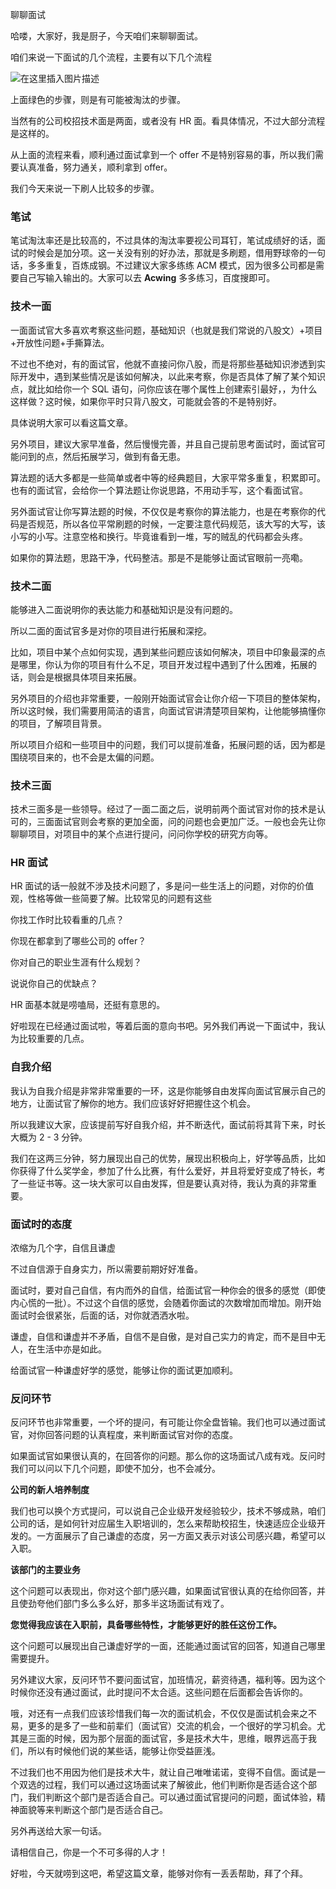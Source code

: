 聊聊面试

哈喽，大家好，我是厨子，今天咱们来聊聊面试。

咱们来说一下面试的几个流程，主要有以下几个流程

![在这里插入图片描述](https://img-blog.csdnimg.cn/5eaef7dc6d2b4c988724cdc31463320e.png)

上面绿色的步骤，则是有可能被淘汰的步骤。

当然有的公司校招技术面是两面，或者没有 HR 面。看具体情况，不过大部分流程是这样的。

从上面的流程来看，顺利通过面试拿到一个 offer 不是特别容易的事，所以我们需要认真准备，努力通关，顺利拿到 offer。

我们今天来说一下刷人比较多的步骤。

### 笔试

笔试淘汰率还是比较高的，不过具体的淘汰率要视公司耳钉，笔试成绩好的话，面试的时候会是加分项。这一关没有别的好办法，那就是多刷题，借用野球帝的一句话，多多重复，百炼成钢。不过建议大家多练练 ACM 模式，因为很多公司都是需要自己写输入输出的。大家可以去 **Acwing** 多多练习，百度搜即可。

### 技术一面

一面面试官大多喜欢考察这些问题，基础知识（也就是我们常说的八股文）+项目+开放性问题+手撕算法。

不过也不绝对，有的面试官，他就不直接问你八股，而是将那些基础知识渗透到实际开发中，遇到某些情况是该如何解决，以此来考察，你是否具体了解了某个知识点，就比如给你一个 SQL 语句，问你应该在哪个属性上创建索引最好，，为什么这样做？这时候，如果你平时只背八股文，可能就会答的不是特别好。

具体说明大家可以看这篇文章。

另外项目，建议大家早准备，然后慢慢完善，并且自己提前思考面试时，面试官可能问到的点，然后拓展学习，做到有备无患。

算法题的话大多都是一些简单或者中等的经典题目，大家平常多重复，积累即可。也有的面试官，会给你一个算法题让你说思路，不用动手写，这个看面试官。

另外面试官让你写算法题的时候，不仅仅是考察你的算法能力，也是在考察你的代码是否规范，所以各位平常刷题的时候，一定要注意代码规范，该大写的大写，该小写的小写。注意空格和换行。毕竟谁看到一堆，写的贼乱的代码都会头疼。

如果你的算法题，思路干净，代码整洁。那是不是能够让面试官眼前一亮嘞。

### 技术二面

能够进入二面说明你的表达能力和基础知识是没有问题的。

所以二面的面试官多是对你的项目进行拓展和深挖。

比如，项目中某个点如何实现，遇到某些问题应该如何解决，项目中印象最深的点是哪里，你认为你的项目有什么不足，项目开发过程中遇到了什么困难，拓展的话，则会是根据具体项目来拓展。

另外项目的介绍也非常重要，一般刚开始面试官会让你介绍一下项目的整体架构，所以这时候，我们需要用简洁的语言，向面试官讲清楚项目架构，让他能够搞懂你的项目，了解项目背景。

所以项目介绍和一些项目中的问题，我们可以提前准备，拓展问题的话，因为都是围绕项目来的，也不会是太偏的问题。

### 技术三面

技术三面多是一些领导。经过了一面二面之后，说明前两个面试官对你的技术是认可的，三面面试官则会考察的更加全面，问的问题也会更加广泛。一般也会先让你聊聊项目，对项目中的某个点进行提问，问问你学校的研究方向等。

### HR 面试

HR 面试的话一般就不涉及技术问题了，多是问一些生活上的问题，对你的价值观，性格等做一些简要了解。比较常见的问题有这些

你找工作时比较看重的几点？

你现在都拿到了哪些公司的 offer？

你对自己的职业生涯有什么规划？

说说你自己的优缺点？

HR 面基本就是唠嗑局，还挺有意思的。

好啦现在已经通过面试啦，等着后面的意向书吧。另外我们再说一下面试中，我认为比较重要的几点。

### 自我介绍

我认为自我介绍是非常非常重要的一环，这是你能够自由发挥向面试官展示自己的地方，让面试官了解你的地方。我们应该好好把握住这个机会。

所以我建议大家，应该提前写好自我介绍，并不断迭代，面试前将其背下来，时长大概为 2 - 3 分钟。

我们在这两三分钟，努力展现出自己的优势，展现出积极向上，好学等品质，比如你获得了什么奖学金，参加了什么比赛，有什么爱好，并且将爱好变成了特长，考了一些证书等。这一块大家可以自由发挥，但是要认真对待，我认为真的非常重要。

### 面试时的态度

浓缩为几个字，自信且谦虚

不过自信源于自身实力，所以需要前期好好准备。

面试时，要对自己自信，有内而外的自信，给面试官一种你会的很多的感觉（即使内心慌的一批）。不过这个自信的感觉，会随着你面试的次数增加而增加。刚开始面试时会很紧张，后面的话，对你就洒洒水啦。

谦虚，自信和谦虚并不矛盾，自信不是自傲，是对自己实力的肯定，而不是目中无人，在生活中亦是如此。

给面试官一种谦虚好学的感觉，能够让你的面试更加顺利。

### 反问环节

反问环节也非常重要，一个坏的提问，有可能让你全盘皆输。我们也可以通过面试官，对你回答问题的认真程度，来判断面试官对你的态度。

如果面试官如果很认真的，在回答你的问题。那么你的这场面试八成有戏。反问时我们可以问以下几个问题，即使不加分，也不会减分。

**公司的新人培养制度**

我们也可以换个方式提问，可以说自己企业级开发经验较少，技术不够成熟，咱们公司的话，是如何针对应届生入职培训的，怎么来帮助校招生，快速适应企业级开发的。一方面展示了自己谦虚的态度，另一方面又表示对该公司感兴趣，希望可以入职。

**该部门的主要业务**

这个问题可以表现出，你对这个部门感兴趣，如果面试官很认真的在给你回答，并且使劲夸他们部门多么多么好，那多半这场面试有戏了。

**您觉得我应该在入职前，具备哪些特性，才能够更好的胜任这份工作。**

这个问题可以展现出自己谦虚好学的一面，还能通过面试官的回答，知道自己哪里需要提升。

另外建议大家，反问环节不要问面试官，加班情况，薪资待遇，福利等。因为这个时候你还没有通过面试，此时提问不太合适。这些问题在后面都会告诉你的。

哦，对还有一点我们应该珍惜我们每一次的面试机会，不仅仅是面试机会来之不易，更多的是多了一些和前辈们（面试官）交流的机会，一个很好的学习机会。尤其是三面的时候，因为那个层面的面试官，多是技术大牛，思维，眼界远高于我们，所以有时候他们说的某些话，能够让你受益匪浅。

不过我们也不用因为他们是技术大牛，就让自己唯唯诺诺，变得不自信。面试是一个双选的过程，我们可以通过这场面试来了解彼此，他们判断你是否适合这个部门，我们判断这个部门是否适合自己。可以通过面试官提问的问题，面试体验，精神面貌等来判断这个部门是否适合自己。

另外再送给大家一句话。

请相信自己，你是一个不可多得的人才！

好啦，今天就唠到这吧，希望这篇文章，能够对你有一丢丢帮助，拜了个拜。
